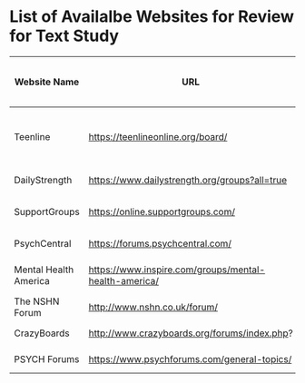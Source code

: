 
# List of Availalbe Websites for Review for Text Study

Website Name | URL          | General Topics (Suicide/Self-harm/Support)
------------ | ------------- | -------------------------------
Teenline | https://teenlineonline.org/board/ | Suicide, Self-Harm, Substance Abuse, many others
DailyStrength | https://www.dailystrength.org/groups?all=true | Self-harm, many others
SupportGroups | https://online.supportgroups.com/ | Self-harm, suicide, many others
PsychCentral | https://forums.psychcentral.com/ | Self-harm, many others
Mental Health America| https://www.inspire.com/groups/mental-health-america/ | Suicide, self-harm, many others
The NSHN Forum| http://www.nshn.co.uk/forum/ | Suicide, self-harm, others
CrazyBoards | http://www.crazyboards.org/forums/index.php? | Self-harm, many others
PSYCH Forums |https://www.psychforums.com/general-topics/ | Self-harm, many others

